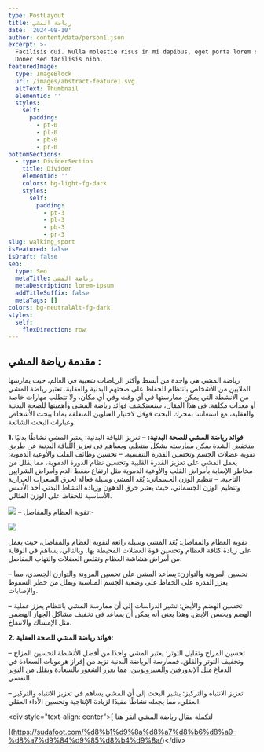 ```yaml
---
type: PostLayout
title: رياضة المشي
date: '2024-08-10'
author: content/data/person1.json
excerpt: >-
  Facilisis dui. Nulla molestie risus in mi dapibus, eget porta lorem semper.
  Donec sed facilisis nibh.
featuredImage:
  type: ImageBlock
  url: /images/abstract-feature1.svg
  altText: Thumbnail
  elementId: ''
  styles:
    self:
      padding:
        - pt-0
        - pl-0
        - pb-0
        - pr-0
bottomSections:
  - type: DividerSection
    title: Divider
    elementId: ''
    colors: bg-light-fg-dark
    styles:
      self:
        padding:
          - pt-3
          - pl-3
          - pb-3
          - pr-3
slug: walking_sport
isFeatured: false
isDraft: false
seo:
  type: Seo
  metaTitle: رياضة المشي
  metaDescription: lorem-ipsum
  addTitleSuffix: false
  metaTags: []
colors: bg-neutralAlt-fg-dark
styles:
  self:
    flexDirection: row
---
```

## مقدمة رياضة المشي :

رياضة المشي هي واحدة من أبسط وأكثر الرياضات شعبية في العالم، حيث يمارسها الملايين من الأشخاص بانتظام للحفاظ على صحتهم البدنية والعقلية. تعتبر رياضة المشي من الأنشطة التي يمكن ممارستها في أي وقت وفي أي مكان، ولا تتطلب مهارات خاصة أو معدات مكلفة. في هذا المقال، سنستكشف فوائد رياضة المشي وأهميتها للصحة البدنية والعقلية، مع استعانتنا بمحرك البحث قوقل لاختيار العناوين المتعلقة بماذا يبحث الأشخاص وعبارات البحث الشائعة.



**1. فوائد رياضة المشي للصحة البدنية:**
– تعزيز اللياقة البدنية: يعتبر المشي نشاطًا بدنيًا منخفض الشدة يمكن ممارسته بشكل منتظم، ويساهم في تعزيز اللياقة البدنية عن طريق تقوية عضلات الجسم وتحسين القدرة التنفسية.
– تحسين وظائف القلب والأوعية الدموية: يعمل المشي على تعزيز القدرة القلبية وتحسين نظام الدورة الدموية، مما يقلل من مخاطر الإصابة بأمراض القلب والأوعية الدموية مثل ارتفاع ضغط الدم وأمراض الشرايين التاجية.
– تنظيم الوزن الجسماني: يُعَد المشي وسيلة فعالة لحرق السعرات الحرارية وتنظيم الوزن الجسماني، حيث يعتبر حرق الدهون وزيادة النشاط البدني أحد الأسس الأساسية للحفاظ على الوزن المثالي.

![](https://sudafoot.com/wp-content/uploads/2023/06/wepik-export-20230630141705FEAU-1024x683.jpeg)
– تقوية العظام والمفاصل:-

![](https://go.ezodn.com/utilcave_com/ezoicbwa.png)





تقوية العظام والمفاصل: يُعَد المشي وسيلة رائعة لتقوية العظام والمفاصل، حيث يعمل على زيادة كثافة العظام وتحسين قوة العضلات المحيطة بها. وبالتالي، يساهم في الوقاية من أمراض هشاشة العظام وتقلص العضلات والتهاب المفاصل.

– تحسين المرونة والتوازن: يساعد المشي على تحسين المرونة والتوازن الجسدي، مما يعزز القدرة على الحفاظ على وضعية الجسم المناسبة ويقلل من خطر السقوط والإصابات.

– تحسين الهضم والأيض: تشير الدراسات إلى أن ممارسة المشي بانتظام يعزز عملية الهضم ويحسن الأيض. وهذا يعني أنه يمكن أن يساعد في تخفيف مشاكل الجهاز الهضمي مثل الإمساك والانتفاخ.



**2. فوائد رياضة المشي للصحة العقلية:**

– تحسين المزاج وتقليل التوتر: يعتبر المشي واحدًا من أفضل الأنشطة لتحسين المزاج وتخفيف التوتر والقلق. فممارسة الرياضة البدنية تزيد من إفراز هرمونات السعادة في الدماغ مثل الإندورفين والسيروتونين، مما يعزز الشعور بالسعادة ويقلل من التوتر النفسي.

– تعزيز الانتباه والتركيز: يشير البحث إلى أن المشي يساهم في تعزيز الانتباه والتركيز العقلي، مما يجعله نشاطًا مفيدًا لزيادة الإنتاجية وتحسين الأداء العقلي.

\<div style="text-align: center">[
لتكملة مقال رياضة المشي انقر هنا

](https://sudafoot.com/%d8%b1%d9%8a%d8%a7%d8%b6%d8%a9-%d8%a7%d9%84%d9%85%d8%b4%d9%8a/)\</div>

